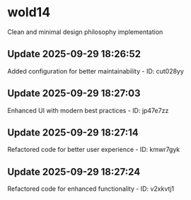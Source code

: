 # wold14
Clean and minimal design philosophy implementation

## Update 2025-09-29 18:26:52
Added configuration for better maintainability - ID: cut028yy


## Update 2025-09-29 18:27:03
Enhanced UI with modern best practices - ID: jp47e7zz


## Update 2025-09-29 18:27:14
Refactored code for better user experience - ID: kmwr7gyk


## Update 2025-09-29 18:27:24
Refactored code for enhanced functionality - ID: v2xkvtj1

